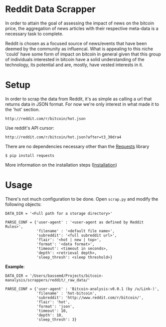 # Reddit Data Scrapper

In order to attain the goal of assessing the impact of news on the bitcoin price, the aggregation of news articles with their respective meta-data is a necessary task to complete.

Reddit is chosen as a focused source of news/events that have been deemed by the community as influencal. What is appealing to this niche 'could' have some form of impact on bitcoin in general given that this group of individuals interested in bitcoin have a solid understanding of the technology, its potential and are, mostly, have vested interests in it.

# Setup

In order to scrap the data from Reddit, it's as simple as calling a url that returns data in JSON format.
For now we're only interest in what made it to the 'hot' section.

	http://reddit.com/r/bitcoin/hot.json
	
Use reddit's API cursor:

	http://reddit.com/r/bitcoin/hot.json?after=t3_30dra4
	
There are no dependencies necessary other than the [Requests](http://docs.python-requests.org/en/latest/) library

	$ pip install requests
	
More information on the installation steps ([Installation](http://docs.python-requests.org/en/latest/user/install/))

# Usage

There's not much configuration to be done. Open `scrap.py` and modify the following objects:

	DATA_DIR = '<Full path for a storage directory>'

	PARSE_CONF = {'user-agent' : '<user-agent as defined by Reddit Rules>',
				  'filename' : '<default file name>',
				  'subreddit': '<full subreddit url>',
				  'flair': '<hot | new | top>',
				  'format': '<data format>',
				  'timeout': <timeout in seconds>,
				  'depth': <retrieval depth>,
				  'sleep_thresh': <sleep threshold>}
							
__Example__:

	DATA_DIR = '/Users/bassemd/Projects/bitcoin-manalysis/scrappers/reddit/_raw_data/'
	
	PARSE_CONF = {'user-agent' : 'Bitcoin-analysis:v0.0.1 (by /u/Link-)',
				  'filename' : 'hot-bitcoin',
				  'subreddit': 'http://www.reddit.com/r/bitcoin/',
				  'flair': 'hot',
				  'format': 'json',
				  'timeout': 10,
				  'depth': 10,
				  'sleep_thresh': 3}